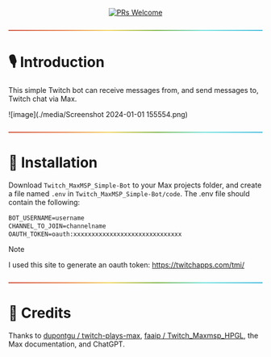 <div align="center">

[![PRs Welcome](https://img.shields.io/badge/PRs-welcome-brightgreen.svg?style=flat-square&color=029900)](https://makeapullrequest.com)

</div>

<a href="#studio_microphone-introduction">![rainbow](./media/rainbow.png)</a>

# :studio_microphone: Introduction

This simple Twitch bot can receive messages from, and send messages to, Twitch chat via Max.

![image](./media/Screenshot 2024-01-01 155554.png)

<a href="#floppy_disk-installation">![rainbow](./media/rainbow.png)</a>

# :floppy_disk: Installation

Download `Twitch_MaxMSP_Simple-Bot` to your Max projects folder,
and create a file named `.env` in `Twitch_MaxMSP_Simple-Bot/code`.
The .env file should contain the following:

```dotenv
BOT_USERNAME=username
CHANNEL_TO_JOIN=channelname
OAUTH_TOKEN=oauth:xxxxxxxxxxxxxxxxxxxxxxxxxxxxxx
```

> [!NOTE]
> I used this site to generate an oauth token: https://twitchapps.com/tmi/

<a href="#steam_locomotive-startup">![rainbow](./media/rainbow.png)</a>

# :pray: Credits

Thanks to [dupontgu / twitch-plays-max](https://github.com/dupontgu/twitch-plays-max),
[faaip / Twitch_Maxmsp_HPGL](https://github.com/faaip/Twitch_Maxmsp_HPGL),
the Max documentation, and ChatGPT.
